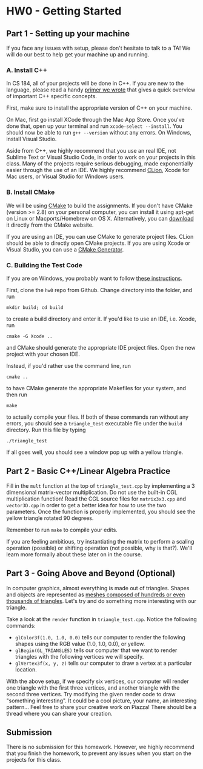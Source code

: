 # HW0 - Getting Started

## Part 1 - Setting up your machine

If you face any issues with setup, please don't hesitate to talk to a TA! We will do our best to help get your machine up and running.

### A. Install C++

In CS 184, all of your projects will be done in C++. If you are new to the language, please read a handy [primer we wrote](https://cs184.eecs.berkeley.edu/sp19/article/11/c-basics) that gives a quick overview of important C++ specific concepts. 

First, make sure to install the appropriate version of C++ on your machine. 

On Mac, first go install XCode through the Mac App Store. Once you've done that, open up your terminal and run ```xcode-select --install```. You should now be able to run ```g++ --version``` without any errors. On Windows, install Visual Studio.

Aside from C++, we highly recommend that you use an real IDE, not Sublime Text or Visual Studio Code, in order to work on your projects in this class. Many of the projects require serious debugging, made exponentially easier through the use of an IDE. We highly recommend [CLion](https://www.jetbrains.com/clion/), Xcode for Mac users, or Visual Studio for Windows users.

### B. Install CMake

We will be using [CMake](http://www.cmake.org/) to build the assignments. If you don't have CMake (version >= 2.8) on your personal computer, you can install it using apt-get on Linux or Macports/Homebrew on OS X. Alternatively, you can [download](https://cmake.org/download/) it directly from the CMake website.

If you are using an IDE, you can use CMake to generate project files. CLion should be able to directly open CMake projects. If you are using Xcode or Visual Studio, you can use a [CMake Generator](https://cmake.org/cmake/help/v3.0/manual/cmake-generators.7.html).

### C. Building the Test Code

If you are on Windows, you probably want to follow [these instructions](https://cs184.eecs.berkeley.edu/sp19/article/10/cmake-gui-windows-tutorial).

First, clone the ```hw0``` repo from Github. Change directory into the folder, and run 

    mkdir build; cd build

to create a build directory and enter it. If you'd like to use an IDE, i.e. Xcode, run

    cmake -G Xcode ..

and CMake should generate the appropriate IDE project files. Open the new project with your chosen IDE.

Instead, if you'd rather use the command line, run

    cmake ..

to have CMake generate the appropriate Makefiles for your system, and then run

    make 

to actually compile your files. If both of these commands ran without any errors, you should see a ```triangle_test``` executable file under the ```build``` directory. Run this file by typing

    ./triangle_test

If all goes well, you should see a window pop up with a yellow triangle.


## Part 2 - Basic C++/Linear Algebra Practice

Fill in the ```mult``` function at the top of ```triangle_test.cpp``` by implementing a 3 dimensional matrix-vector multiplication. Do not use the built-in CGL multiplication function! Read the CGL source files for ```matrix3x3.cpp``` and ```vector3D.cpp``` in order to get a better idea for how to use the two parameters. Once the function is properly implemented, you should see the yellow triangle rotated 90 degrees.

Remember to run ```make``` to compile your edits.

If you are feeling ambitious, try instantiating the matrix to perform a scaling operation (possible) or shifting operation (not possible, why is that?). We'll learn more formally about these later on in the course.

## Part 3 - Going Above and Beyond (Optional)

In computer graphics, almost everything is made out of triangles. Shapes and objects are represented as [meshes composed of hundreds or even thousands of triangles](https://en.wikipedia.org/wiki/Triangle_mesh). Let's try and do something more interesting with our triangle.

Take a look at the ```render``` function in ```triangle_test.cpp```. Notice the following commands:

* ```glColor3f(1.0, 1.0, 0.0)``` tells our computer to render the following shapes using the RGB value (1.0, 1.0, 0.0), or yellow.
* ```glBegin(GL_TRIANGLES)``` tells our computer that we want to render triangles with the following vertices we will specify.
* ```glVertex3f(x, y, z)``` tells our computer to draw a vertex at a particular location.

With the above setup, if we specify six vertices, our computer will render one triangle with the first three vertices, and another triangle with the second three vertices. Try modifying the given render code to draw "something interesting". It could be a cool picture, your name, an interesting pattern... Feel free to share your creative work on Piazza! There should be a thread where you can share your creation.

## Submission
There is no submission for this homework. However, we highly recommend that you finish the homework, to prevent any issues when you start on the projects for this class.